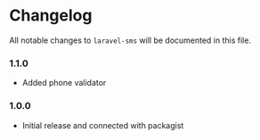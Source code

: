 # Changelog

All notable changes to `laravel-sms` will be documented in this file.

### 1.1.0
- Added phone validator

### 1.0.0
- Initial release and connected with packagist

